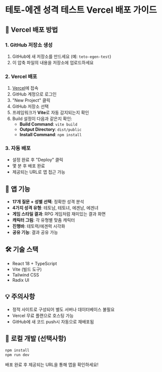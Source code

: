 # 테토-에겐 성격 테스트 Vercel 배포 가이드

## 🚀 Vercel 배포 방법

### 1. GitHub 저장소 생성
1. GitHub에 새 저장소를 만드세요 (예: `teto-egen-test`)
2. 이 압축 파일의 내용을 저장소에 업로드하세요

### 2. Vercel 배포
1. [Vercel](https://vercel.com)에 접속
2. GitHub 계정으로 로그인
3. "New Project" 클릭
4. GitHub 저장소 선택
5. 프레임워크가 **Vite**로 자동 감지되는지 확인
6. Build 설정이 다음과 같은지 확인:
   - **Build Command**: `vite build`
   - **Output Directory**: `dist/public`
   - **Install Command**: `npm install`

### 3. 자동 배포
- 설정 완료 후 "Deploy" 클릭
- 몇 분 후 배포 완료
- 제공되는 URL로 앱 접근 가능

## 📱 앱 기능
- **17개 질문 + 성별 선택**: 정확한 성격 분석
- **4가지 성격 유형**: 테토남, 테토녀, 에겐남, 에겐녀
- **게임 스타일 결과**: RPG 게임처럼 재미있는 결과 화면
- **캐릭터 그림**: 각 유형별 맞춤 캐릭터
- **진행바**: 테토력/에겐력 시각화
- **공유 기능**: 결과 공유 가능

## 🛠 기술 스택
- React 18 + TypeScript
- Vite (빌드 도구)
- Tailwind CSS
- Radix UI

## 💡 주의사항
- 정적 사이트로 구성되어 별도 서버나 데이터베이스 불필요
- Vercel 무료 플랜으로 호스팅 가능
- GitHub에 새 코드 push시 자동으로 재배포됨

## 🔧 로컬 개발 (선택사항)
```bash
npm install
npm run dev
```

배포 완료 후 제공되는 URL을 통해 앱을 확인하세요!